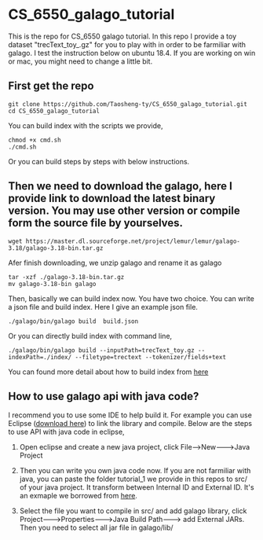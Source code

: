 # CS_6550_galago_tutorial
This is the repo for CS_6550 galago tutorial. In this repo I provide a toy dataset "trecText_toy_.gz" for you to play with in order to be farmiliar with galago. I test the instruction below on ubuntu 18.4. If you are working on win or mac, you might need to change a little bit.
## First get the repo
    git clone https://github.com/Taosheng-ty/CS_6550_galago_tutorial.git
    cd CS_6550_galago_tutorial
You can build index with the scripts we provide,

    chmod +x cmd.sh
    ./cmd.sh
Or you can build steps by steps with below instructions.
## Then we need to download the galago, here I provide link to download the latest binary version. You may use other version or compile form the source file by yourselves.
    wget https://master.dl.sourceforge.net/project/lemur/lemur/galago-3.18/galago-3.18-bin.tar.gz

Afer finish downloading, we unzip galago and rename it as galago 

    tar -xzf ./galago-3.18-bin.tar.gz
    mv galago-3.18-bin galago

Then, basically we can build index now. You have two choice. You can write a json file and build index. Here I give an example json file.
    
    ./galago/bin/galago build  build.json 
 
Or you can directly build index with command line,

    ./galago/bin/galago build --inputPath=trecText_toy.gz --indexPath=./index/ --filetype=trectext --tokenizer/fields+text
    
You can found more detail about how to build index from [here](https://sourceforge.net/p/lemur/wiki/Galago%20Indexing/)

## How to use galago api with java code?
I recommend you to use some IDE to help build it. For example you can use Eclipse ([download here](https://www.eclipse.org/downloads/packages/release/kepler/sr1/eclipse-ide-java-developers)) to link the library and compile. Below are the steps to use API with java code in eclipse,
1. Open eclipse and create a new java project, click File-->New--->Java Project

2. Then you can write you own java code now. If you are not farmiliar with java, you can paste the folder tutorial_1 we provide in this repos to src/ of your java project. It transform between Internal ID and External ID. It's an exmaple we borrowed from [here](https://github.com/jiepujiang/cs646_tutorials.git).

3. Select the file you want to compile in src/ and add galago library, click Project--->Properties--->Java Build Path---> add External JARs. Then you need to select all jar file in galago/lib/



